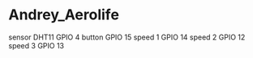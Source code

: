 # Andrey_Aerolife

sensor DHT11 GPIO 4
button GPIO 15
speed 1 GPIO 14
speed 2 GPIO 12
speed 3 GPIO 13
